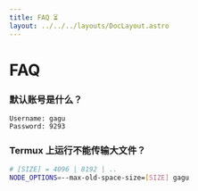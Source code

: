 ```yaml
---
title: FAQ ⏳
layout: ../../../layouts/DocLayout.astro
---
```


# FAQ

### 默认账号是什么？

```
Username: gagu
Password: 9293
```

### Termux 上运行不能传输大文件？

```sh
# [SIZE] = 4096 | 8192 | ..
NODE_OPTIONS=--max-old-space-size=[SIZE] gagu
```
